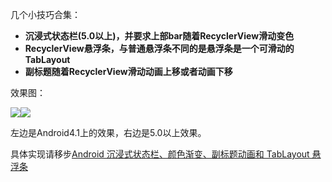 几个小技巧合集：

- **沉浸式状态栏(5.0以上)，并要求上部bar随着RecyclerView滑动变色**
- **RecyclerView悬浮条，与普通悬浮条不同的是悬浮条是一个可滑动的TabLayout**
- **副标题随着RecyclerView滑动动画上移或者动画下移**

效果图：

![](http://p6z0jdp7l.bkt.clouddn.com/view/suspension_android4.1.gif)![](http://p6z0jdp7l.bkt.clouddn.com/view/suspension_android7.0.gif)

左边是Android4.1上的效果，右边是5.0以上效果。

具体实现请移步[Android 沉浸式状态栏、颜色渐变、副标题动画和 TabLayout 悬浮条](http://www.riceeater.info/articles/Android/View/SuspensionBar/)